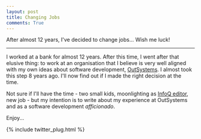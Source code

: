 ```yaml
---
layout: post
title: Changing Jobs
comments: True
---
```


After almost 12 years, I've decided to change jobs... Wish me luck!

-----

I worked at a bank for almost 12 years. After this time, I went after that elusive thing: to work at an organisation that I believe is very well aligned with my own ideas about software development, [OutSystems](http://www.outsystems.com). I almost took this step 8 years ago. I'll now find out if I made the right decision at the time.

Not sure if I'll have the time - two small kids, moonlighting as [InfoQ editor](www.infoq.com/author/João-Miranda), new job - but my intention is to write about my experience at OutSystems and as a software development _afficionado_.

Enjoy...

{% include twitter_plug.html %}
